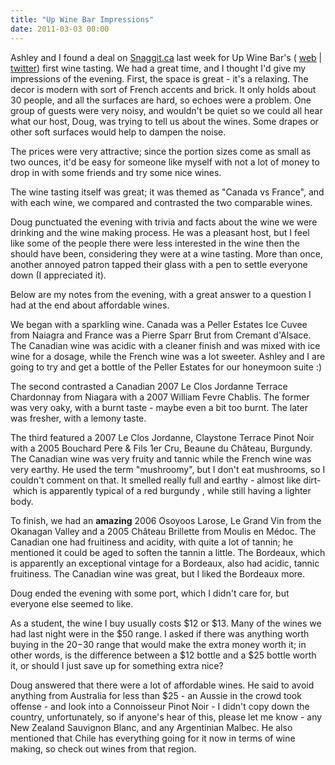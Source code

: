 ```yaml
---
title: "Up Wine Bar Impressions"
date: 2011-03-03 00:00
---
```


Ashley and I found a deal on [Snaggit.ca](http://snaggit.ca/) last week for Up Wine Bar's ( [web](http://upwinebar.ca/) | [twitter](http://twitter.com/#!/upwinebar)) first wine tasting. We had a great time, and I thought I'd give my impressions of the evening. First, the space is great - it's a relaxing. The decor is modern with sort of French accents and brick. It only holds about 30 people, and all the surfaces are hard, so echoes were a problem. One group of guests were very noisy, and wouldn't be quiet so we could all hear what our host, Doug, was trying to tell us about the wines. Some drapes or other soft surfaces would help to dampen the noise.

The prices were very attractive; since the portion sizes come as small as two ounces, it'd be easy for someone like myself with not a lot of money to drop in with some friends and try some nice wines.

The wine tasting itself was great; it was themed as "Canada vs France", and with each wine, we compared and contrasted the two comparable wines.

Doug punctuated the evening with trivia and facts about the wine we were drinking and the wine making process. He was a pleasant host, but I feel like some of the people there were less interested in the wine then the should have been, considering they were at a wine tasting. More than once, another annoyed patron tapped their glass with a pen to settle everyone down (I appreciated it).

Below are my notes from the evening, with a great answer to a question I had at the end about affordable wines.

We began with a sparkling wine. Canada was a Peller Estates Ice Cuvee from Naiagra and France was a Pierre Sparr Brut from Cremant d'Alsace. The Canadian wine was acidic with a cleaner finish and was mixed with ice wine for a dosage, while the French wine was a lot sweeter. Ashley and I are going to try and get a bottle of the Peller Estates for our honeymoon suite :)

The second contrasted a Canadian 2007 Le Clos Jordanne Terrace Chardonnay from Niagara with a 2007 William Fevre Chablis. The former was very oaky, with a burnt taste - maybe even a bit too burnt. The later was fresher, with a lemony taste.

The third featured a 2007 Le Clos Jordanne, Claystone Terrace Pinot Noir with a 2005 Bouchard Pere & Fils 1er Cru, Beaune du Château, Burgundy. The Canadian wine was very fruity and tannic while the French wine was very earthy. He used the term "mushroomy", but I don't eat mushrooms, so I couldn't comment on that. It smelled really full and earthy - almost like dirt- &nbsp;which is apparently typical of a red burgundy , while still having a lighter body.

To finish, we had an **amazing** 2006 Osoyoos Larose, Le Grand Vin from the Okanagan Valley and a 2005&nbsp;Château Brillette from Moulis en Médoc. The Canadian one had fruitiness and acidity, with quite a lot of tannin; he mentioned it could be aged to soften the tannin a little. The Bordeaux, which is apparently an exceptional vintage for a Bordeaux, also had acidic, tannic fruitiness. The Canadian wine was great, but I liked the Bordeaux more.

Doug ended the evening with some port, which I didn't care for, but everyone else seemed to like.

As a student, the wine I buy usually costs $12 or $13. Many of the wines we had last night were in the $50 range. I asked if there was anything worth buying in the $20-$30 range that would make the extra money worth it; in other words, is the difference between a $12 bottle and a $25 bottle worth it, or should I just save up for something extra nice?

Doug answered that there were a lot of affordable wines. He said to avoid anything from Australia for less than $25 - an Aussie in the crowd took offense - and look into a&nbsp;Connoisseur Pinot Noir - I didn't copy down the country, unfortunately, so if anyone's hear of this, please let me know - any New Zealand Sauvignon Blanc, and any&nbsp;Argentinian&nbsp;Malbec. He also mentioned that Chile has everything going for it now in terms of wine making, so check out wines from that region.

<!-- more -->
